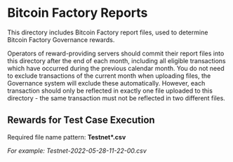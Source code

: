 # Bitcoin Factory Reports
This directory includes Bitcoin Factory report files, used to determine Bitcoin Factory Governance rewards.

Operators of reward-providing servers should commit their report files into this directory after the end of each month, including all eligible transactions which have occurred during the previous calendar month. You do not need to exclude transactions of the current month when uploading files, the Governance system will exclude these automatically. However, each transaction should only be reflected in exactly one file uploaded to this directory - the same transaction must not be reflected in two different files.

## Rewards for Test Case Execution
Required file name pattern: __Testnet*.csv__

_For example: Testnet-2022-05-28-11-22-00.csv_